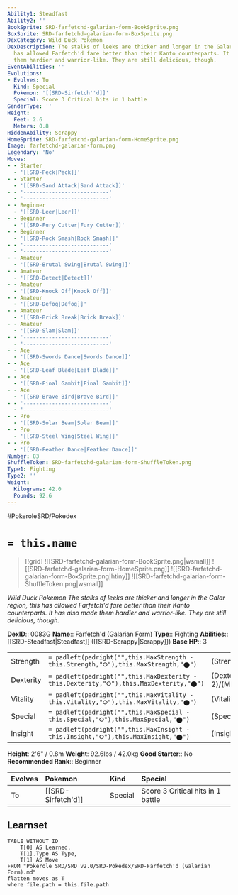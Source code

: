 ```yaml
---
Ability1: Steadfast
Ability2: ''
BookSprite: SRD-farfetchd-galarian-form-BookSprite.png
BoxSprite: SRD-farfetchd-galarian-form-BoxSprite.png
DexCategory: Wild Duck Pokemon
DexDescription: The stalks of leeks are thicker and longer in the Galar region, this
  has allowed Farfetch'd fare better than their Kanto counterparts. It has also made
  them hardier and warrior-like. They are still delicious, though.
EventAbilities: ''
Evolutions:
- Evolves: To
  Kind: Special
  Pokemon: '[[SRD-Sirfetch''d]]'
  Special: Score 3 Critical hits in 1 battle
GenderType: ''
Height:
  Feet: 2.6
  Meters: 0.8
HiddenAbility: Scrappy
HomeSprite: SRD-farfetchd-galarian-form-HomeSprite.png
Image: farfetchd-galarian-form.png
Legendary: 'No'
Moves:
- - Starter
  - '[[SRD-Peck|Peck]]'
- - Starter
  - '[[SRD-Sand Attack|Sand Attack]]'
- - '---------------------------'
  - '---------------------------'
- - Beginner
  - '[[SRD-Leer|Leer]]'
- - Beginner
  - '[[SRD-Fury Cutter|Fury Cutter]]'
- - Beginner
  - '[[SRD-Rock Smash|Rock Smash]]'
- - '---------------------------'
  - '---------------------------'
- - Amateur
  - '[[SRD-Brutal Swing|Brutal Swing]]'
- - Amateur
  - '[[SRD-Detect|Detect]]'
- - Amateur
  - '[[SRD-Knock Off|Knock Off]]'
- - Amateur
  - '[[SRD-Defog|Defog]]'
- - Amateur
  - '[[SRD-Brick Break|Brick Break]]'
- - Amateur
  - '[[SRD-Slam|Slam]]'
- - '---------------------------'
  - '---------------------------'
- - Ace
  - '[[SRD-Swords Dance|Swords Dance]]'
- - Ace
  - '[[SRD-Leaf Blade|Leaf Blade]]'
- - Ace
  - '[[SRD-Final Gambit|Final Gambit]]'
- - Ace
  - '[[SRD-Brave Bird|Brave Bird]]'
- - '---------------------------'
  - '---------------------------'
- - Pro
  - '[[SRD-Solar Beam|Solar Beam]]'
- - Pro
  - '[[SRD-Steel Wing|Steel Wing]]'
- - Pro
  - '[[SRD-Feather Dance|Feather Dance]]'
Number: 83
ShuffleToken: SRD-farfetchd-galarian-form-ShuffleToken.png
Type1: Fighting
Type2: ''
Weight:
  Kilograms: 42.0
  Pounds: 92.6
---
```


#PokeroleSRD/Pokedex

# `= this.name`

> [!grid]
> ![[SRD-farfetchd-galarian-form-BookSprite.png|wsmall]]
> ![[SRD-farfetchd-galarian-form-HomeSprite.png]]
> ![[SRD-farfetchd-galarian-form-BoxSprite.png|htiny]]
> ![[SRD-farfetchd-galarian-form-ShuffleToken.png|wsmall]]


*Wild Duck Pokemon*
*The stalks of leeks are thicker and longer in the Galar region, this has allowed Farfetch'd fare better than their Kanto counterparts. It has also made them hardier and warrior-like. They are still delicious, though.*

**DexID**:: 0083G
**Name**:: Farfetch'd (Galarian Form)
**Type**:: Fighting
**Abilities**:: [[SRD-Steadfast|Steadfast]] ([[SRD-Scrappy|Scrappy]])
**Base HP**:: 3

|           |                                                                                        |                                          |
| --------- | -------------------------------------------------------------------------------------- | ---------------------------------------- |
| Strength  | `= padleft(padright("",this.MaxStrength - this.Strength,"⭘"),this.MaxStrength,"⬤")`    | (Strength::2)/(MaxStrength::5)   |
| Dexterity | `= padleft(padright("",this.MaxDexterity - this.Dexterity,"⭘"),this.MaxDexterity,"⬤")` | (Dexterity:: 2)/(MaxDexterity::4) |
| Vitality  | `= padleft(padright("",this.MaxVitality - this.Vitality,"⭘"),this.MaxVitality,"⬤")`    | (Vitality::2)/(MaxVitality::4)   |
| Special   | `= padleft(padright("",this.MaxSpecial - this.Special,"⭘"),this.MaxSpecial,"⬤")`       | (Special::2)/(MaxSpecial::4)     |
| Insight   | `= padleft(padright("",this.MaxInsight - this.Insight,"⭘"),this.MaxInsight,"⬤")`       | (Insight::2)/(MaxInsight::4)     |

**Height**: 2'6" / 0.8m
**Weight**: 92.6lbs / 42.0kg
**Good Starter**:: No
**Recommended Rank**:: Beginner

| Evolves   | Pokemon            | Kind    | Special                           |
|:----------|:-------------------|:--------|:----------------------------------|
| To        | [[SRD-Sirfetch'd]] | Special | Score 3 Critical hits in 1 battle |

## Learnset

```dataview
TABLE WITHOUT ID
    T[0] AS Learned,
    T[1].Type AS Type,
    T[1] AS Move
FROM "Pokerole SRD/SRD v2.0/SRD-Pokedex/SRD-Farfetch'd (Galarian Form).md"
flatten moves as T
where file.path = this.file.path
```
